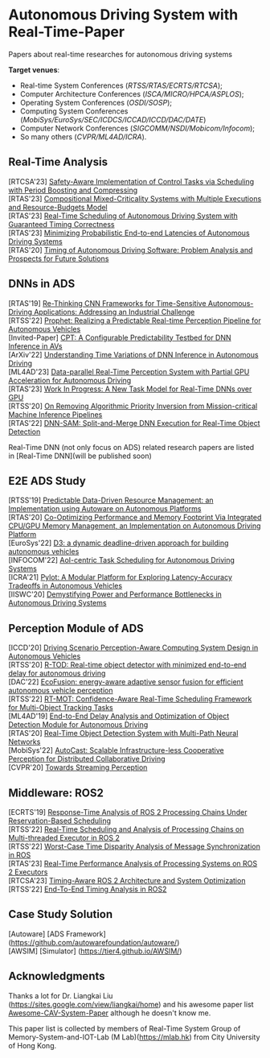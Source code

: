 # Autonomous Driving System with Real-Time-Paper
Papers about real-time researches for autonomous driving systems

**Target venues**: 
 - Real-time System Conferences (*RTSS/RTAS/ECRTS/RTCSA*); 
 - Computer Architecture Conferences (*ISCA/MICRO/HPCA/ASPLOS*);
 - Operating System Conferences (*OSDI/SOSP*); 
 - Computing System Conferences (*MobiSys/EuroSys/SEC/ICDCS/ICCAD/ICCD/DAC/DATE*)
 - Computer Network Conferences (*SIGCOMM/NSDI/Mobicom/Infocom*); 
 - So many others (*CVPR/ML4AD/ICRA*).
## Real-Time Analysis
[RTCSA'23] [Safety-Aware Implementation of Control Tasks via Scheduling with Period Boosting and Compressing](https://ieeexplore.ieee.org/abstract/document/10296312) </br>
[RTAS'23] [Compositional Mixed-Criticality Systems with Multiple Executions and Resource-Budgets Model](https://ieeexplore.ieee.org/document/10155712) </br>
[RTAS'23] [Real-Time Scheduling of Autonomous Driving System with Guaranteed Timing Correctness](https://ieeexplore.ieee.org/document/10155700) </br>
[RTAS'23] [Minimizing Probabilistic End-to-end Latencies of Autonomous Driving Systems](https://ieeexplore.ieee.org/document/10155682) </br>
[RTAS'20] [Timing of Autonomous Driving Software: Problem Analysis and Prospects for Future Solutions](https://ieeexplore.ieee.org/abstract/document/9113112) </br>

## DNNs in ADS
[RTAS'19] [Re-Thinking CNN Frameworks for Time-Sensitive Autonomous-Driving Applications: Addressing an Industrial Challenge](https://ieeexplore.ieee.org/abstract/document/8743176) </br>
[RTSS'22] [Prophet: Realizing a Predictable Real-time Perception Pipeline for Autonomous Vehicles](https://ieeexplore.ieee.org/document/9984807) </br>
[Invited-Paper] [CPT: A Configurable Predictability Testbed for DNN Inference in AVs](https://weisongshi.org/papers/liu24-CPT.pdf) </br>
[ArXiv'22] [Understanding Time Variations of DNN Inference in Autonomous Driving](https://arxiv.org/abs/2209.05487) </br>
[ML4AD'23] [Data-parallel Real-Time Perception System with Partial GPU Acceleration for Autonomous Driving](https://ml4ad.github.io/files/papers2023/Data-parallel%20Real-Time%20Perception%20System%20with%20Partial%20GPU%20Acceleration%20for%20Autonomous%20Driving.pdf) </br>
[RTAS'23] [Work In Progress: A New Task Model for Real-Time DNNs over GPU](https://ieeexplore.ieee.org/document/10155716) </br>
[RTSS'20] [On Removing Algorithmic Priority Inversion from Mission-critical Machine Inference Pipelines](https://ieeexplore.ieee.org/document/9355507) </br>
[RTAS'22] [DNN-SAM: Split-and-Merge DNN Execution for Real-Time Object Detection](https://ieeexplore.ieee.org/document/9804671) </br>

Real-Time DNN (not only focus on ADS) related research papers are listed in [Real-Time DNN](will be published soon)

## E2E ADS Study 
[RTSS'19] [Predictable Data-Driven Resource Management: an Implementation using Autoware on Autonomous Platforms](https://ieeexplore.ieee.org/document/9052198) </br>
[RTAS'20] [Co-Optimizing Performance and Memory Footprint Via Integrated CPU/GPU Memory Management, an Implementation on Autonomous Driving Platform](https://ieeexplore.ieee.org/document/9113098) </br>
[EuroSys'22] [D3: a dynamic deadline-driven approach for building autonomous vehicles](https://dl.acm.org/doi/10.1145/3492321.3519576) </br>
[INFOCOM'22] [AoI-centric Task Scheduling for Autonomous Driving Systems](https://ieeexplore.ieee.org/document/9796958) </br>
[ICRA'21] [Pylot: A Modular Platform for Exploring Latency-Accuracy Tradeoffs in Autonomous Vehicles](https://ieeexplore.ieee.org/stamp/stamp.jsp?tp=&arnumber=9561747) </br>
[IISWC'20] [Demystifying Power and Performance Bottlenecks in Autonomous Driving Systems](https://upcommons.upc.edu/bitstream/handle/2117/334539/Demystifying%20power%20and%20performance%20bottlenecks%20in%20autonomous%20driving%20systems.pdf;jsessionid=BE2D046004B6F65E52A26F52AD0A3CDE?sequence=1) </br>

## Perception Module of ADS 
[ICCD'20] [Driving Scenario Perception-Aware Computing System Design in Autonomous Vehicles](https://ieeexplore.ieee.org/document/9283564) </br>
[RTSS'20] [R-TOD: Real-time object detector with minimized end-to-end delay for autonomous driving](https://arxiv.org/abs/2011.06372) </br>
[DAC'22] [EcoFusion: energy-aware adaptive sensor fusion for efficient autonomous vehicle perception](https://dl.acm.org/doi/abs/10.1145/3489517.3530489) </br>
[RTSS'22] [RT-MOT: Confidence-Aware Real-Time Scheduling Framework for Multi-Object Tracking Tasks](https://ieeexplore.ieee.org/document/9984748) </br>
[ML4AD'19] [End-to-End Delay Analysis and Optimization of Object Detection Module for Autonomous Driving](https://ml4ad.github.io/files/papers/End-to-End%20Delay%20Analysis%20and%20Optimization%20of%20Object%20Detection%20Module%20for%20Autonomous%20Driving.pdf) </br>
[RTAS'20] [Real-Time Object Detection System with Multi-Path Neural Networks](https://ieeexplore.ieee.org/abstract/document/9113124) </br>
[MobiSys'22] [AutoCast: Scalable Infrastructure-less Cooperative Perception for Distributed Collaborative Driving](https://dl.acm.org/doi/pdf/10.1145/3498361.3538925) </br>
[CVPR'20] [Towards Streaming Perception](https://arxiv.org/pdf/2005.10420.pdf) </br>

## Middleware: ROS2
[ECRTS'19] [Response-Time Analysis of ROS 2 Processing Chains Under Reservation-Based Scheduling](https://drops.dagstuhl.de/opus/volltexte/2019/10743/pdf/LIPIcs-ECRTS-2019-6.pdf)</br>
[RTSS'22] [Real-Time Scheduling and Analysis of Processing Chains on Multi-threaded Executor in ROS 2](https://ieeexplore.ieee.org/document/9984791) </br>
[RTSS'22] [Worst-Case Time Disparity Analysis of Message Synchronization in ROS](https://ieeexplore.ieee.org/document/9984711) </br>
[RTAS'23] [Real-Time Performance Analysis of Processing Systems on ROS 2 Executors](https://ieeexplore.ieee.org/document/10155681) </br>
[RTCSA'23] [Timing-Aware ROS 2 Architecture and System Optimization](https://ieeexplore.ieee.org/document/10296235) </br>
[RTSS'22] [End-To-End Timing Analysis in ROS2](https://ieeexplore.ieee.org/document/9984789) </br>

## Case Study Solution
[Autoware] [ADS Framework] (https://github.com/autowarefoundation/autoware/) </br>
[AWSIM] [Simulator] (https://tier4.github.io/AWSIM/) </br>


## Acknowledgments

Thanks a lot for Dr. Liangkai Liu (https://sites.google.com/view/liangkai/home) and his awesome paper list [Awesome-CAV-System-Paper](https://github.com/Torreskai0722/Awesome-CAV-System-Paper) although he doesn't know me.

This paper list is collected by members of Real-Time System Group of Memory-System-and-IOT-Lab (M Lab)(https://mlab.hk) from City University of Hong Kong.
